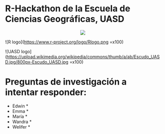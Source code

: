 # R-Hackathon de la Escuela de Ciencias Geográficas, UASD

<center><img src="https://www.r-project.org/logo/Rlogo.png"></center>

![R logo](https://www.r-project.org/logo/Rlogo.png =x100)

![UASD logo](https://upload.wikimedia.org/wikipedia/commons/thumb/a/ab/Escudo_UASD.jpg/800px-Escudo_UASD.jpg =x100)

# Preguntas de investigación a intentar responder:

* Edwin
  * 
* Emma
  * 
* María
  * 
* Wandra
  * 
* Welifer
  * 
